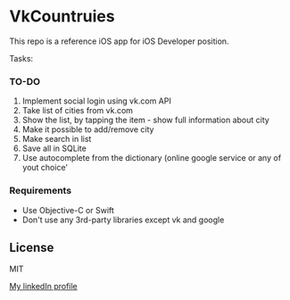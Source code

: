 # VkCountruies

This repo is a reference iOS app for iOS Developer position.

Tasks:

### TO-DO

1. Implement social login using vk.com API
2. Take list of cities from vk.com
3. Show the list, by tapping the item - show full information about city
4. Make it possible to add/remove city
5. Make search in list
6. Save all in SQLite
7.  Use autocomplete from the dictionary \(online google service or any of yout choice'

### Requirements
* Use Objective-C or Swift
* Don't use any 3rd-party libraries except vk and google

License
----

MIT



[My linkedIn profile](https://www.linkedin.com/in/oleg-pavlichenkov-05a75040)

